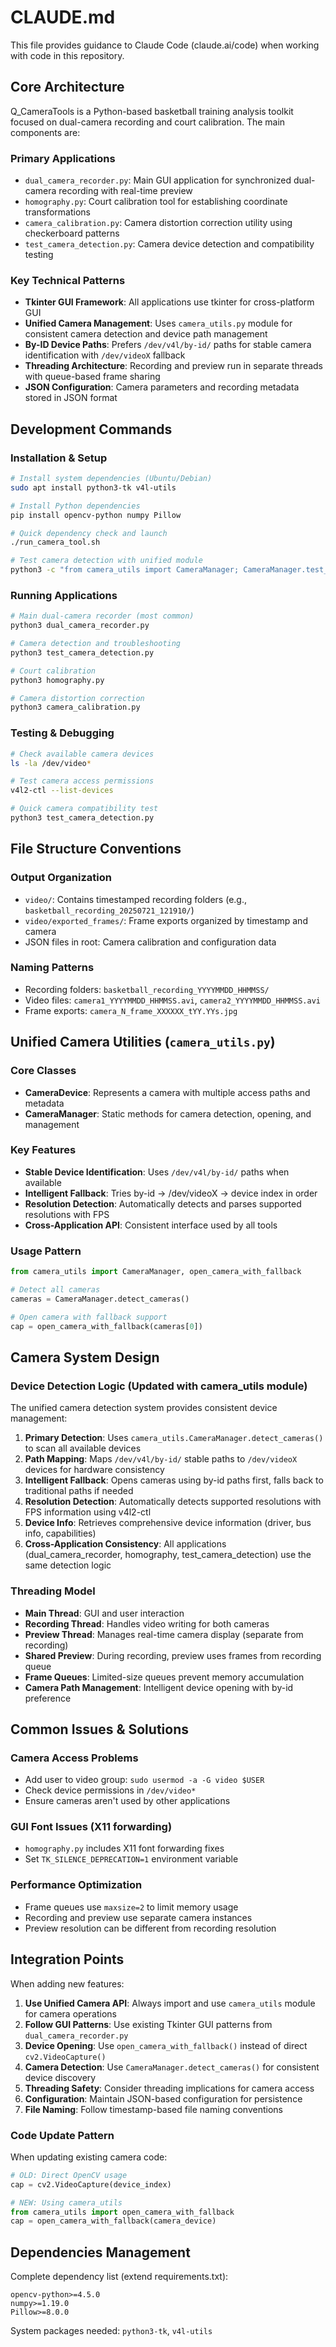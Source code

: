 # CLAUDE.md

This file provides guidance to Claude Code (claude.ai/code) when working with code in this repository.

## Core Architecture

Q_CameraTools is a Python-based basketball training analysis toolkit focused on dual-camera recording and court calibration. The main components are:

### Primary Applications
- `dual_camera_recorder.py`: Main GUI application for synchronized dual-camera recording with real-time preview
- `homography.py`: Court calibration tool for establishing coordinate transformations
- `camera_calibration.py`: Camera distortion correction utility using checkerboard patterns
- `test_camera_detection.py`: Camera device detection and compatibility testing

### Key Technical Patterns
- **Tkinter GUI Framework**: All applications use tkinter for cross-platform GUI
- **Unified Camera Management**: Uses `camera_utils.py` module for consistent camera detection and device path management
- **By-ID Device Paths**: Prefers `/dev/v4l/by-id/` paths for stable camera identification with `/dev/videoX` fallback
- **Threading Architecture**: Recording and preview run in separate threads with queue-based frame sharing
- **JSON Configuration**: Camera parameters and recording metadata stored in JSON format

## Development Commands

### Installation & Setup
```bash
# Install system dependencies (Ubuntu/Debian)
sudo apt install python3-tk v4l-utils

# Install Python dependencies
pip install opencv-python numpy Pillow

# Quick dependency check and launch
./run_camera_tool.sh

# Test camera detection with unified module
python3 -c "from camera_utils import CameraManager; CameraManager.test_camera_detection()"
```

### Running Applications
```bash
# Main dual-camera recorder (most common)
python3 dual_camera_recorder.py

# Camera detection and troubleshooting
python3 test_camera_detection.py

# Court calibration
python3 homography.py

# Camera distortion correction
python3 camera_calibration.py
```

### Testing & Debugging
```bash
# Check available camera devices
ls -la /dev/video*

# Test camera access permissions
v4l2-ctl --list-devices

# Quick camera compatibility test
python3 test_camera_detection.py
```

## File Structure Conventions

### Output Organization
- `video/`: Contains timestamped recording folders (e.g., `basketball_recording_20250721_121910/`)
- `video/exported_frames/`: Frame exports organized by timestamp and camera
- JSON files in root: Camera calibration and configuration data

### Naming Patterns
- Recording folders: `basketball_recording_YYYYMMDD_HHMMSS/`
- Video files: `camera1_YYYYMMDD_HHMMSS.avi`, `camera2_YYYYMMDD_HHMMSS.avi`
- Frame exports: `camera_N_frame_XXXXXX_tYY.YYs.jpg`

## Unified Camera Utilities (`camera_utils.py`)

### Core Classes
- **CameraDevice**: Represents a camera with multiple access paths and metadata
- **CameraManager**: Static methods for camera detection, opening, and management

### Key Features
- **Stable Device Identification**: Uses `/dev/v4l/by-id/` paths when available
- **Intelligent Fallback**: Tries by-id → /dev/videoX → device index in order
- **Resolution Detection**: Automatically detects and parses supported resolutions with FPS
- **Cross-Application API**: Consistent interface used by all tools

### Usage Pattern
```python
from camera_utils import CameraManager, open_camera_with_fallback

# Detect all cameras
cameras = CameraManager.detect_cameras()

# Open camera with fallback support
cap = open_camera_with_fallback(cameras[0])
```

## Camera System Design

### Device Detection Logic (Updated with camera_utils module)
The unified camera detection system provides consistent device management:
1. **Primary Detection**: Uses `camera_utils.CameraManager.detect_cameras()` to scan all available devices
2. **Path Mapping**: Maps `/dev/v4l/by-id/` stable paths to `/dev/videoX` devices for hardware consistency
3. **Intelligent Fallback**: Opens cameras using by-id paths first, falls back to traditional paths if needed
4. **Resolution Detection**: Automatically detects supported resolutions with FPS information using v4l2-ctl
5. **Device Info**: Retrieves comprehensive device information (driver, bus info, capabilities)
6. **Cross-Application Consistency**: All applications (dual_camera_recorder, homography, test_camera_detection) use the same detection logic

### Threading Model
- **Main Thread**: GUI and user interaction
- **Recording Thread**: Handles video writing for both cameras
- **Preview Thread**: Manages real-time camera display (separate from recording)
- **Shared Preview**: During recording, preview uses frames from recording queue
- **Frame Queues**: Limited-size queues prevent memory accumulation
- **Camera Path Management**: Intelligent device opening with by-id preference

## Common Issues & Solutions

### Camera Access Problems
- Add user to video group: `sudo usermod -a -G video $USER`
- Check device permissions in `/dev/video*`
- Ensure cameras aren't used by other applications

### GUI Font Issues (X11 forwarding)
- `homography.py` includes X11 font forwarding fixes
- Set `TK_SILENCE_DEPRECATION=1` environment variable

### Performance Optimization
- Frame queues use `maxsize=2` to limit memory usage
- Recording and preview use separate camera instances
- Preview resolution can be different from recording resolution

## Integration Points

When adding new features:
1. **Use Unified Camera API**: Always import and use `camera_utils` module for camera operations
2. **Follow GUI Patterns**: Use existing Tkinter GUI patterns from `dual_camera_recorder.py`
3. **Device Opening**: Use `open_camera_with_fallback()` instead of direct `cv2.VideoCapture()`
4. **Camera Detection**: Use `CameraManager.detect_cameras()` for consistent device discovery
5. **Threading Safety**: Consider threading implications for camera access
6. **Configuration**: Maintain JSON-based configuration for persistence
7. **File Naming**: Follow timestamp-based file naming conventions

### Code Update Pattern
When updating existing camera code:
```python
# OLD: Direct OpenCV usage
cap = cv2.VideoCapture(device_index)

# NEW: Using camera_utils
from camera_utils import open_camera_with_fallback
cap = open_camera_with_fallback(camera_device)
```

## Dependencies Management

Complete dependency list (extend requirements.txt):
```
opencv-python>=4.5.0
numpy>=1.19.0
Pillow>=8.0.0
```

System packages needed: `python3-tk`, `v4l-utils`